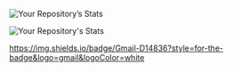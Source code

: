 ![Your Repository’s Stats](https://github-readme-stats.vercel.app/api?username=selvan123&show_icons=true)

![Your Repository's Stats](https://github-readme-stats.vercel.app/api/top-langs/?username=selvan123&theme=blue-green)


https://img.shields.io/badge/Gmail-D14836?style=for-the-badge&logo=gmail&logoColor=white
